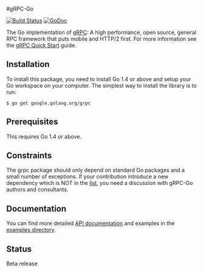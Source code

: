 #gRPC-Go

[![Build Status](https://travis-ci.org/grpc/grpc-go.svg)](https://travis-ci.org/grpc/grpc-go) [![GoDoc](https://godoc.org/google.golang.org/grpc?status.svg)](https://godoc.org/google.golang.org/grpc)

The Go implementation of [gRPC](http://www.grpc.io/): A high performance, open source, general RPC framework that puts mobile and HTTP/2 first. For more information see the [gRPC Quick Start](http://www.grpc.io/docs/) guide.

Installation
------------

To install this package, you need to install Go 1.4 or above and setup your Go workspace on your computer. The simplest way to install the library is to run:

```
$ go get google.golang.org/grpc
```

Prerequisites
-------------

This requires Go 1.4 or above.

Constraints
-----------
The grpc package should only depend on standard Go packages and a small number of exceptions. If your contribution introduce a new dependency which is NOT in the [list](http://godoc.org/google.golang.org/grpc?imports), you need a discussion with gRPC-Go authors and consultants.

Documentation
-------------
You can find more detailed [API documentation](https://godoc.org/google.golang.org/grpc) and examples in the [examples directory](examples/).

Status
------
Beta release

